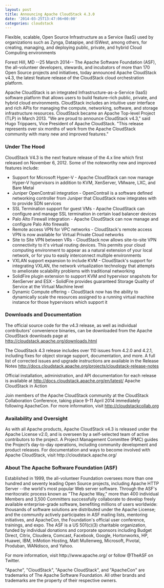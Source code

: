 ```yaml
---
layout: post
title: Announcing Apache CloudStack 4.3.0
date: '2014-03-25T13:47:06+00:00'
categories: cloudstack
---
```

<p>Flexible, scalable, Open Source Infrastructure as a Service (IaaS) used by organizations such as Zynga, Datapipe, and ISWest, among others, for creating, managing, and deploying public, private, and hybrid Cloud Computing environments</p>

<p>Forest Hill, MD --25 March 2014-- The Apache Software Foundation (ASF), the all-volunteer developers, stewards, and incubators of more than 170 Open Source projects and initiatives, today announced Apache CloudStack v4.3, the latest feature release of the CloudStack cloud orchestration platform.</p>

<p>Apache CloudStack is an integrated Infrastructure-as-a-Service (IaaS) software platform that allows users to build feature-rich public, private, and hybrid cloud environments. CloudStack includes an intuitive user interface and rich APIs for managing the compute, networking, software, and storage infrastructure resources. CloudStack became an Apache Top-level Project (TLP) in March 2013.
"We are proud to announce CloudStack v4.3," said Hugo Trippaers, Vice President of Apache CloudStack. "This release represents over six months of work from the Apache CloudStack community with many new and improved features."</p>

<h3>Under The Hood</h3>
<p>CloudStack V4.3 is the next feature release of the 4.x line which first released on November 6, 2012. Some of the noteworthy new and improved features include:</p>
<ul>
<li>Support for Microsoft Hyper-V - Apache CloudStack can now manage Hyper-V hypervisors in addition to KVM, XenServer, VMware, LXC, and Bare Metal</li>
<li>Juniper OpenContrail integration - OpenContrail is a software defined networking controller from Juniper that CloudStack now integrates with to provide SDN services</li>
<li>SSL Termination support for guest VMs - Apache CloudStack can configure and manage SSL termination in certain load balancer devices</li>
<li>Palo Alto Firewall integration - Apache CloudStack can now manage and configure Palo Alto firewalls</li>
<li>Remote access VPN for VPC networks - CloudStack's remote access VPN is now available for Virtual Private Cloud networks</li>
<li>Site to Site VPN between VRs - CloudStack now allows site-to-site VPN connectivity to it's virtual routing devices. This permits your cloud computing environment to appear as a natural extension of your local network, or for you to easily interconnect multiple environments</li>
<li>VXLAN support expansion to include KVM - CloudStack's support for integrating VXLAN, the network virtualization technology that attempts to ameliorate scalability problems with traditional networking</li>
<li>SolidFire plugin extension to support KVM and hypervisor snapshots for XenServer and ESX - SolidFire provides guaranteed Storage Quality of Service at the Virtual Machine level</li>
<li>Dynamic Compute offering - CloudStack now has the ability to dynamically scale the resources assigned to a running virtual machine instance for those hypervisors which support it</li>
</ul>

<h3>Downloads and Documentation</h3>
<p>The official source code for the v4.3 release, as well as individual contributors' convenience binaries, can be downloaded from the Apache CloudStack downloads page at <a href="http://cloudstack.apache.org/downloads.html">http://cloudstack.apache.org/downloads.html</a></p>

<p>The CloudStack 4.3 release includes over 110 issues from 4.2.0 and 4.2.1, including fixes for object storage support, documentation, and more. A full list of corrected issues and upgrade instructions are available in the Release Notes <a href="http://docs.cloudstack.apache.org/projects/cloudstack-release-notes">http://docs.cloudstack.apache.org/projects/cloudstack-release-notes</a></p>

<p>Official installation, administration, and API documentation for each release is available at <a href="http://docs.cloudstack.apache.org/en/latest/">http://docs.cloudstack.apache.org/en/latest/</a>
Apache CloudStack in Action</p>

<p>Join members of the Apache CloudStack community at the CloudStack Collaboration Conference, taking place 9-11 April 2014 immediately following ApacheCon. For more information, visit <a href="http://cloudstackcollab.org">http://cloudstackcollab.org</a></p>

<h3>Availability and Oversight</h3>
<p>As with all Apache products, Apache CloudStack v4.3 is released under the Apache License v2.0, and is overseen by a self-selected team of active contributors to the project. A Project Management Committee (PMC) guides the Project’s day-to-day operations, including community development and product releases. For documentation and ways to become involved with Apache CloudStack, visit http://cloudstack.apache.org/</p>

<h3>About The Apache Software Foundation (ASF)</h3>
<p>Established in 1999, the all-volunteer Foundation oversees more than one hundred and seventy leading Open Source projects, including Apache HTTP Server --the world's most popular Web server software. Through the ASF's meritocratic process known as "The Apache Way," more than 400 individual Members and 3,500 Committers successfully collaborate to develop freely available enterprise-grade software, benefiting millions of users worldwide: thousands of software solutions are distributed under the Apache License; and the community actively participates in ASF mailing lists, mentoring initiatives, and ApacheCon, the Foundation's official user conference, trainings, and expo. The ASF is a US 501(c)(3) charitable organization, funded by individual donations and corporate sponsors including Budget Direct, Citrix, Cloudera, Comcast, Facebook, Google, Hortonworks, HP, Huawei, IBM, InMotion Hosting, Matt Mullenweg, Microsoft, Pivotal, Produban, WANdisco, and Yahoo.</p>

<p>For more information, visit http://www.apache.org/ or follow @TheASF on Twitter.</p>

<p>"Apache", "CloudStack", "Apache CloudStack", and "ApacheCon" are trademarks of The Apache Software Foundation. All other brands and trademarks are the property of their respective owners.</p>
